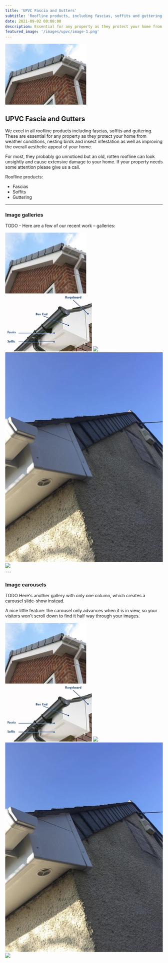 ```yaml
---
title: 'UPVC Fascia and Gutters'
subtitle: 'Roofline products, including fascias, soffits and guttering.'
date: 2021-09-02 00:00:00
description: Essential for any property as they protect your home from weather conditions and nesting birds, as well as improving the overall aesthetic appeal of your home.
featured_image: '/images/upvc/image-1.png'
---
```


![](/images/upvc/image-1.png)

## UPVC Fascia and Gutters

We excel in all roofline products including fascias, soffits and guttering. These are essential for any property as they protect your home from weather conditions, nesting birds and insect infestation as well as improving the overall aesthetic appeal of your home. 

For most, they probably go unnoticed but an old, rotten roofline can look unsightly and cause extensive damage to your home. If your property needs some attention please give us a call.

Roofline products:

* Fascias
* Soffits
* Guttering

---

### Image galleries

TODO - Here are a few of our recent work – galleries:

<div class="gallery" data-columns="3">
	<img src="/images/upvc/image-1.png">
	<img src="/images/upvc/image-2.png">
	<img src="/images/upvc/image-3.png">
	<img src="/images/upvc/image-4.png">
	<img src="/images/upvc/image-5.png">
</div>
---

### Image carousels

TODO
Here's another gallery with only one column, which creates a carousel slide-show instead.

A nice little feature: the carousel only advances when it is in view, so your visitors won't scroll down to find it half way through your images.

<div class="gallery" data-columns="1">
	<img src="/images/upvc/image-1.png">
	<img src="/images/upvc/image-2.png">
	<img src="/images/upvc/image-3.png">
	<img src="/images/upvc/image-4.png">
	<img src="/images/upvc/image-5.png">
</div>

